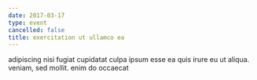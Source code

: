 ```yaml
---
date: 2017-03-17
type: event
cancelled: false
title: exercitation ut ullamco ea
---
```

adipiscing nisi fugiat cupidatat culpa ipsum esse ea quis irure eu ut aliqua. veniam, sed mollit. enim do occaecat